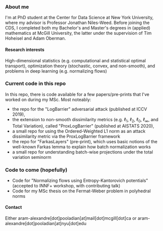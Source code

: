 ### About me

I'm at PhD student at the Center for Data Science at New York University, where my advisor is Professor Jonathan Niles-Weed. Before joining the CDS, I completed both my Bachelor's and Master's degrees in (applied) mathematics at McGill University, the latter under the supervision of Tim Hoheisel and Adam Oberman.

#### Research interests
High-dimensional statistics (e.g. computational and statistical optimal transport), optimization theory (stochastic, convex, and non-smooth), and problems in deep learning (e.g. normalizing flows)

### Current code in this repo
In this repo, there is code available for a few papers/pre-prints that I've worked on during my MSc. Most noteably:
- the repo for the  "LogBarrier" adversarial attack (published at ICCV 2019), 
- the extension to non-smooth dissimilarity metrics (e.g. &#8467;<sub>1</sub>, &#8467;<sub>2</sub>, &#8467;<sub>0</sub>, &#8467;<sub>&infin;</sub>, and Total Variation), called "ProxLogBarrier" (published at AISTATS 2020), 
- a small repo for using the Ordered-Weighted L1 norm as an attack dissimilarity metric via the ProxLogBarrier framework
- the repo for "FarkasLayers" (pre-print), which uses basic notions of the well-known Farkas lemma to explain how batch normalization works
- a small repo for understanding batch-wise projections under the total variation seminorm

### Code to come (hopefully)
- Code for "Normalizing flows using Entropy-Kantorovich potentials" (accepted to INNF+ workshop, with contributing talk)
- Code for my MSc thesis on the Fermat-Weber problem in polyhedral norms

#### Contact
Either aram-alexandre[dot]pooladian[at]mail[dot]mcgill[dot]ca or aram-alexandre[dot]pooladian[at]nyu[dot]edu
